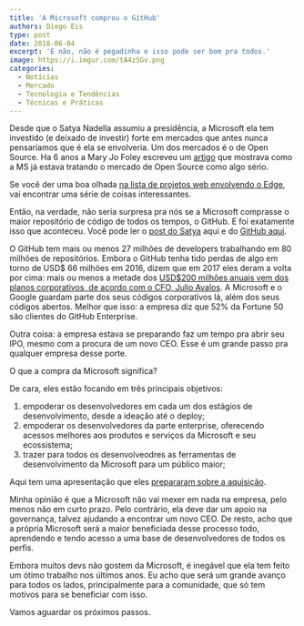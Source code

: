 ```yaml
---
title: 'A Microsoft comprou o GitHub'
authors: Diego Eis
type: post
date: 2018-06-04
excerpt: 'E não, não é pegadinha e isso pode ser bom pra todos.'
image: https://i.imgur.com/tA4zSGv.png
categories:
  - Notícias
  - Mercado
  - Tecnologia e Tendências
  - Técnicas e Práticas
---
```


Desde que o Satya Nadella assumiu a presidência, a Microsoft ela tem investido (e deixado de investir) forte em mercados que antes nunca pensaríamos que é ela se envolveria. Um dos mercados é o de Open Source. Ha 6 anos a Mary Jo Foley escreveu um [artigo](https://www.zdnet.com/article/microsoft-is-serious-about-open-source-10-proof-points/) que mostrava como a MS já estava tratando o mercado de Open Source como algo sério. 

Se você der uma boa olhada [na lista de projetos web envolvendo o Edge](https://developer.microsoft.com/en-us/microsoft-edge/community/oss/), vai encontrar uma série de coisas interessantes.

Então, na verdade, não seria surpresa pra nós se a Microsoft comprasse o maior repositório de código de todos os tempos, o GitHub. E foi exatamente isso que aconteceu. 
Você pode ler o [post do Satya](https://blogs.microsoft.com/blog/2018/06/04/microsoft-github-empowering-developers/) aqui e do [GitHub aqui](https://blog.github.com/2018-06-04-github-microsoft/).

O GitHub tem mais ou menos 27 milhões de developers trabalhando em 80 milhões de repositórios. Embora o GitHub tenha tido perdas de algo em torno de USD$ 66 milhões em 2016, dizem que em 2017 eles deram a volta por cima: mais ou menos a metade dos [USD$200 milhões anuais vem dos planos corporativos, de acordo com o CFO, Julio Avalos](http://www.businessinsider.com/githubs-enterprise-service-brings-in-half-its-200-million-in-sales-2017-10). 
A Microsoft e o Google guardam parte dos seus códigos corporativos lá, além dos seus códigos abertos. Melhor que isso: a empresa diz que 52% da Fortune 50 são clientes do GitHub Enterprise. 

Outra coisa: a empresa estava se preparando faz um tempo pra abrir seu IPO, mesmo com a procura de um novo CEO. Esse é um grande passo pra qualquer empresa desse porte.

O que a compra da Microsoft significa?

De  cara, eles estão focando em três principais objetivos: 

1. empoderar os desenvolvedores em cada um dos estágios de desenvolvimento, desde a ideação até o deploy;
1. empoderar os desenvolvedores da parte enterprise, oferecendo acessos melhores aos produtos e serviços da Microsoft e seu ecossistema;
1. trazer para todos os desenvolveodres as ferramentas de desenvolvimento da Microsoft para um público maior;

Aqui tem uma apresentação que eles [prepararam sobre a aquisição](https://view.officeapps.live.com/op/view.aspx?src=https://c.s-microsoft.com/en-us/CMSFiles/calldeck.pptx?version=f3eef72b-35d3-95b2-4fda-73a47f805c7f).

Minha opinião é que a Microsoft não vai mexer em nada na empresa, pelo menos não em curto prazo. Pelo contrário, ela deve dar um apoio na governança, talvez ajudando a encontrar um novo CEO. De resto, acho que a própria Microsoft será a maior beneficiada desse processo todo, aprendendo e tendo acesso a uma base de desenvolvedores de todos os perfis. 

Embora muitos devs não gostem da Microsoft, é inegável que ela tem feito um ótimo trabalho nos últimos anos. Eu acho que será um grande avanço para todos os lados, principalmente para a comunidade, que só tem motivos para se beneficiar com isso.

Vamos aguardar os próximos passos.
